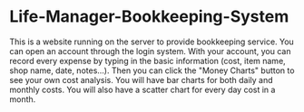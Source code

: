 # Life-Manager-Bookkeeping-System

This is a website running on the server to provide bookkeeping service. You can open an account through the login system. With your account, you can record every expense by typing in the basic information (cost, item name, shop name, date, notes...). Then you can click the "Money Charts" button to see your own cost analysis. You will have bar charts for both daily and monthly costs. You will also have a scatter chart for every day cost in a month.
